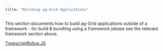 ```yaml
---
title: "Building ag-Grid Applications"
---
```


This section documents how to build ag-Grid applications outside of a framework - for build & bundling using a framework please see the relevant framework section above.

<div style="display: flex">
    <image-caption src="grid-building/resources/typescript.svg" alt="Typescript" width="20rem" centered="true" constrained="true"><div style="text-align: center;"><a href="../building-typescript/" alt="Typescript">Typescript</a></div></image-caption>
    <image-caption src="grid-building/resources/rollupjs.svg" alt="Rollup.js" width="20rem" centered="true" constrained="true"><div style="text-align: center;"><a href="../building-rollup/" alt="RollupJS">Rollup.JS</a></div></image-caption>
</div>